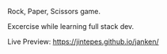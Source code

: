 Rock, Paper, Scissors game.

Excercise while learning full stack dev.

Live Preview: https://jintepes.github.io/janken/
